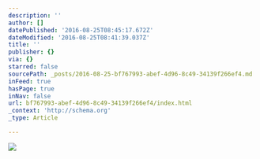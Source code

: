 ```yaml
---
description: ''
author: []
datePublished: '2016-08-25T08:45:17.672Z'
dateModified: '2016-08-25T08:41:39.037Z'
title: ''
publisher: {}
via: {}
starred: false
sourcePath: _posts/2016-08-25-bf767993-abef-4d96-8c49-34139f266ef4.md
inFeed: true
hasPage: true
inNav: false
url: bf767993-abef-4d96-8c49-34139f266ef4/index.html
_context: 'http://schema.org'
_type: Article

---
```

![](https://the-grid-user-content.s3-us-west-2.amazonaws.com/479b36b8-1e29-4c1f-a107-62ef5d6223c6.jpg)
